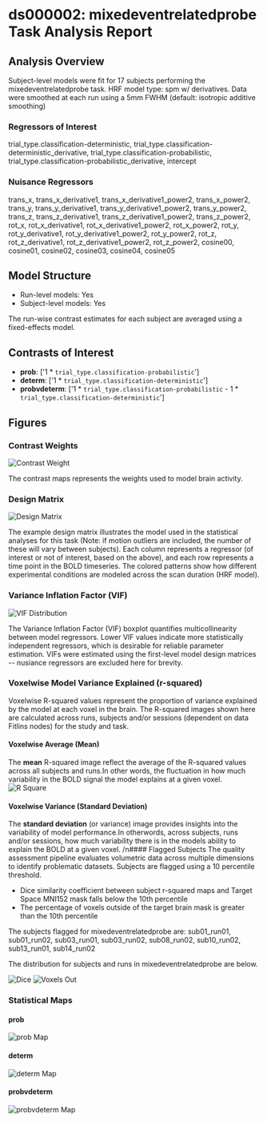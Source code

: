 # ds000002: mixedeventrelatedprobe Task Analysis Report
## Analysis Overview
Subject-level models were fit for 17 subjects performing the mixedeventrelatedprobe task.
HRF model type: spm w/ derivatives. Data were smoothed at each run using a 5mm FWHM (default: isotropic additive smoothing)
### Regressors of Interest
trial_type.classification-deterministic, trial_type.classification-deterministic_derivative, trial_type.classification-probabilistic, trial_type.classification-probabilistic_derivative, intercept
### Nuisance Regressors
trans_x, trans_x_derivative1, trans_x_derivative1_power2, trans_x_power2, trans_y, trans_y_derivative1, trans_y_derivative1_power2, trans_y_power2, trans_z, trans_z_derivative1, trans_z_derivative1_power2, trans_z_power2, rot_x, rot_x_derivative1, rot_x_derivative1_power2, rot_x_power2, rot_y, rot_y_derivative1, rot_y_derivative1_power2, rot_y_power2, rot_z, rot_z_derivative1, rot_z_derivative1_power2, rot_z_power2, cosine00, cosine01, cosine02, cosine03, cosine04, cosine05
## Model Structure
- Run-level models: Yes
- Subject-level models: Yes

The run-wise contrast estimates for each subject are averaged using a fixed-effects model.
## Contrasts of Interest
- **prob**: ['1 * `trial_type.classification-probabilistic`']
- **determ**: ['1 * `trial_type.classification-deterministic`']
- **probvdeterm**: ['1 * `trial_type.classification-probabilistic` - 1 * `trial_type.classification-deterministic`']

## Figures

### Contrast Weights
![Contrast Weight](./imgs/ds000002_task-mixedeventrelatedprobe_contrast-matrix.svg)

The contrast maps represents the weights used to model brain activity.

### Design Matrix
![Design Matrix](./imgs/ds000002_task-mixedeventrelatedprobe_design-matrix.svg)

The example design matrix illustrates the model used in the statistical analyses for this task (Note: if motion outliers are included, the number of these will vary between subjects). Each column represents a regressor (of interest or not of interest, based on the above), and each row represents a time point in the BOLD timeseries. The colored patterns show how different experimental conditions are modeled across the scan duration (HRF model).

### Variance Inflation Factor (VIF)
![VIF Distribution](./imgs/ds000002_task-mixedeventrelatedprobe_vif-boxplot.png)

The Variance Inflation Factor (VIF) boxplot quantifies multicollinearity between model regressors. Lower VIF values indicate more statistically independent regressors, which is desirable for reliable parameter estimation. VIFs were estimated using the first-level model design matrices -- nusiance regressors are excluded here for brevity.

### Voxelwise Model Variance Explained (r-squared)
Voxelwise R-squared values represent the proportion of variance explained by the model at each voxel in the brain. The R-squared images shown here are calculated across runs, subjects and/or sessions (dependent on data Fitlins nodes) for the study and task.

#### Voxelwise Average (Mean)
The **mean** R-squared image reflect the average of the R-squared values across all subjects and runs.In other words, the fluctuation in how much variability in the BOLD signal the model explains at a given voxel.
![R Square](./imgs/ds000002_task-mixedeventrelatedprobe_rsquare-mean.png)

#### Voxelwise Variance (Standard Deviation)
The **standard deviation** (or variance) image provides insights into the variability of model performance.In otherwords, across subjects, runs and/or sessions, how much variability there is in the models ability to explain the BOLD at a given voxel.
/n#### Flagged Subjects
The quality assessment pipeline evaluates volumetric data across multiple dimensions to identify problematic datasets. Subjects are flagged using a 10 percentile threshold.

  - Dice similarity coefficient between subject r-squared maps and Target Space MNI152 mask falls below the 10th percentile 
  - The percentage of voxels outside of the target brain mask is greater than the 10th percentile

The subjects flagged for mixedeventrelatedprobe are:
sub01_run01, sub01_run02, sub03_run01, sub03_run02, sub08_run02, sub10_run02, sub13_run01, sub14_run02

The distribution for subjects and runs in mixedeventrelatedprobe are below. 

![Dice](./imgs/ds000002_task-mixedeventrelatedprobe_hist-dicesimilarity.png)
![Voxels Out](./imgs/ds000002_task-mixedeventrelatedprobe_hist-voxoutmask.png)

### Statistical Maps

#### prob
![prob Map](./imgs/ds000002_task-mixedeventrelatedprobe_contrast-prob_map.png)

#### determ
![determ Map](./imgs/ds000002_task-mixedeventrelatedprobe_contrast-determ_map.png)

#### probvdeterm
![probvdeterm Map](./imgs/ds000002_task-mixedeventrelatedprobe_contrast-probvdeterm_map.png)
